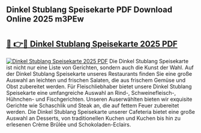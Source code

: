 ## Dinkel Stublang Speisekarte PDF Download Online 2025 m3PEw

# <h2><a href="http://gcbji8.nevu.top/?p=Dinkel+Stublang+Speisekarte">🔗 👉🔴 Dinkel Stublang Speisekarte 2025 PDF</a></h2>

[![Dinkel Stublang Speisekarte 2025 PDF](https://i.imgur.com/dBaPXMq.png)](http://gcbji8.nevu.top/?p=Dinkel+Stublang+Speisekarte)
Die Dinkel Stublang Speisekarte ist nicht nur eine Liste von Gerichten, sondern auch die Kunst der Wahl. Auf der Dinkel Stublang Speisekarte unseres Restaurants finden Sie eine große Auswahl an leichten und frischen Salaten, die aus frischem Gemüse und Obst zubereitet werden. Für Fleischliebhaber bietet unsere Dinkel Stublang Speisekarte eine umfangreiche Auswahl an Rind-, Schweinefleisch-, Hühnchen- und Fischgerichten. Unseren Auserwählten bieten wir exquisite Gerichte wie Schaschlik und Steak an, die auf fettem Feuer zubereitet werden. Die Dinkel Stublang Speisekarte unserer Cafeteria bietet eine große Auswahl an Desserts, von traditionellen Kuchen und Kuchen bis hin zu erlesenen Crème Brûlée und Schokoladen-Eclairs.
